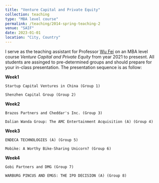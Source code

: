 ```yaml
---
title: "Venture Capital and Private Equity"
collection: teaching
type: "MBA level course"
permalink: /teaching/2014-spring-teaching-2
venue: "SAIF"
date: 2023-01-01
location: "City, Country"
---
```


I serve as the teaching assistant for Professor [Wu Fei](https://en.saif.sjtu.edu.cn/faculty-research/wu-fei) on an MBA level course _Venture Capital and Private Equity_ from year 2021 to presesnt.
All students are assinged to pre-determined groups and should prepare for your in-class presentation. The presentation sequence is as follow: 

**Week1**

    Startup Capital Ventures in China (Group 1)
    
    Shenzhen Capital Group (Group 2)
    
**Week2**

    Brazos Partners and Cheddar's Inc. (Group 3)
    
    Dalian Wanda Group: The AMC Entertainment Acquisition (A) (Group 4)
    
**Week3**

    ENDECA TECHNOLOGIES (A) (Group 5)
    
    Mobike: A Worthy Bike-Sharing Unicorn? (Group 6)
    
**Week4**

    Gobi Partners and DMG (Group 7)
    
    WARBURG PINCUS AND EMGS: THE IPO DECISION (A) (Group 8)
    
    

